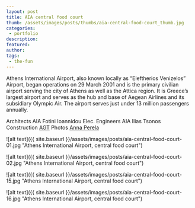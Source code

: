 ```yaml
---
layout: post
title: AIA central food court
thumb: /assets/images/posts/thumbs/aia-central-food-court_thumb.jpg
categories:
 - portfolio
description:
featured:
author: 
tags: 
 - the-fun
---
```


Athens International Airport, also known locally as “Eleftherios Venizelos” Airport, began operations on 29 March 2001 and is the primary civilian airport serving the city of Athens as well as the Attica region. It is Greece’s largest airport and serves as the hub and base of Aegean Airlines and its subsidiary Olympic Air. The airport serves just under 13 million passengers annually.

<p class="credits">
    <span class="title">Architects</span>
        <span class="contributor">AIA</span>
        <span class="contributor">Fotini Ioannidou</span>
    <span class="title">Elec. Engineers</span>
        <span class="contributor">AIA</span>
        <span class="contributor">Ilias Tsonos</span>
    <span class="title">Construction</span>
        <span class="contributor"><a href="http://www.agtgroup.gr/">AGT</a></span>
    <span class="title">Photos</span>
        <span class="contributor"><a href="https://www.facebook.com/esceden">Anna Perela</a></span>
</p>

![alt text]({{ site.baseurl }}/assets/images/posts/aia-central-food-court-01.jpg "Athens International Airport, central food court")

![alt text]({{ site.baseurl }}/assets/images/posts/aia-central-food-court-02.jpg "Athens International Airport, central food court")

![alt text]({{ site.baseurl }}/assets/images/posts/aia-central-food-court-15.jpg "Athens International Airport, central food court")

![alt text]({{ site.baseurl }}/assets/images/posts/aia-central-food-court-16.jpg "Athens International Airport, central food court")
